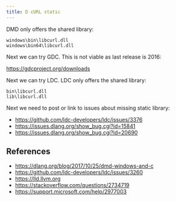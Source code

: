 ```yaml
---
title: D cURL static
---
```


DMD only offers the shared library:

~~~
windows\bin\libcurl.dll
windows\bin64\libcurl.dll
~~~

Next we can try GDC. This is not viable as last release is 2016:

<https://gdcproject.org/downloads>

Next we can try LDC. LDC only offers the shared library:

~~~
bin\libcurl.dll
lib\libcurl.dll
~~~

Next we need to post or link to issues about missing static library:

- <https://github.com/ldc-developers/ldc/issues/3376>
- <https://issues.dlang.org/show_bug.cgi?id=15841>
- <https://issues.dlang.org/show_bug.cgi?id=20690>

## References

- <https://dlang.org/blog/2017/10/25/dmd-windows-and-c>
- <https://github.com/ldc-developers/ldc/issues/3260>
- <https://lld.llvm.org>
- <https://stackoverflow.com/questions/2734719>
- <https://support.microsoft.com/help/2977003>
